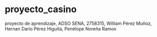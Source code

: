 # proyecto_casino
proyecto de aprendizaje, ADSO SENA, 2758315, William Pérez Muñoz, Hernan Darío Pérez Higuita, Penélope Noreña Ramos
